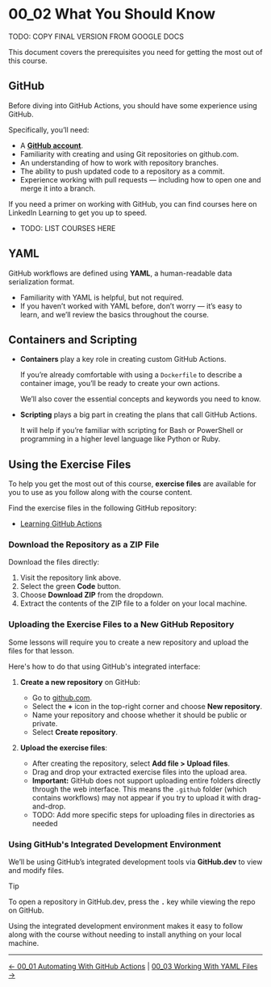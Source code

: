 # 00_02 What You Should Know

TODO: COPY FINAL VERSION FROM GOOGLE DOCS

This document covers the prerequisites you need for getting the most out of this course.

## GitHub

Before diving into GitHub Actions, you should have some  experience using GitHub.

Specifically, you’ll need:

- A **[GitHub account](https://github.com/join)**.
- Familiarity with creating and using Git repositories on github.com.
- An understanding of how to work with repository branches.
- The ability to push updated code to a repository as a commit.
- Experience working with pull requests — including how to open one and merge it into a branch.

If you need a primer on working with GitHub, you can find courses here on LinkedIn Learning to get you up to speed.

- TODO: LIST COURSES HERE

## YAML

GitHub workflows are defined using **YAML**, a human-readable data serialization format.

- Familiarity with YAML is helpful, but not required.
- If you haven’t worked with YAML before, don’t worry — it’s easy to learn, and we’ll review the basics throughout the course.

## Containers and Scripting

- **Containers** play a key role in creating custom GitHub Actions.

  If you’re already comfortable with using a `Dockerfile` to describe a container image, you’ll be ready to create your own actions.

  We’ll also cover the essential concepts and keywords you need to know.

- **Scripting** plays a big part in creating the plans that call GitHub Actions.

  It will help if you’re familiar with scripting for Bash or PowerShell or programming in a higher level language like Python or Ruby.

## Using the Exercise Files

To help you get the most out of this course, **exercise files** are available for you to use as you follow along with the course content.

Find the exercise files in the following GitHub repository:

- [Learning GitHub Actions](https://github.com/LinkedInLearning/learning-github-actions-5977410/tree/main)

### Download the Repository as a ZIP File

Download the files directly:

1. Visit the repository link above.
1. Select the green **Code** button.
1. Choose **Download ZIP** from the dropdown.
1. Extract the contents of the ZIP file to a folder on your local machine.

### Uploading the Exercise Files to a New GitHub Repository

Some lessons will require you to create a new repository and upload the files for that lesson.

Here's how to do that using GitHub's integrated interface:

1. **Create a new repository** on GitHub:
   - Go to [github.com](https://github.com).
   - Select the **+** icon in the top-right corner and choose **New repository**.
   - Name your repository and choose whether it should be public or private.
   - Select **Create repository**.

2. **Upload the exercise files**:
   - After creating the repository, select **Add file > Upload files**.
   - Drag and drop your extracted exercise files into the upload area.
   - **Important:** GitHub does not support uploading entire folders directly through the web interface. This means the `.github` folder (which contains workflows) may not appear if you try to upload it with drag-and-drop.
   - TODO: Add more specific steps for uploading files in directories as needed

### Using GitHub's Integrated Development Environment

We’ll be using GitHub’s integrated development tools via **GitHub.dev** to view and modify files.

> [!TIP]
> To open a repository in GitHub.dev, press the **`.`** key while viewing the repo on GitHub.

Using the integrated development environment makes it easy to follow along with the course without needing to install anything on your local machine.

<!-- FooterStart -->
---
[← 00_01 Automating With GitHub Actions](../00_01_automating_with_github_actions/README.md) | [00_03 Working With YAML Files →](../00_03_working_with_yaml_files/README.md)
<!-- FooterEnd -->
